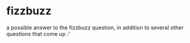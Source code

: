 # fizzbuzz
a possible answer to the fizzbuzz question, in addition to several other questions that come up :'

